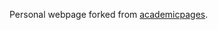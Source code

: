 Personal webpage forked from [academicpages](https://github.com/academicpages/academicpages.github.io).
